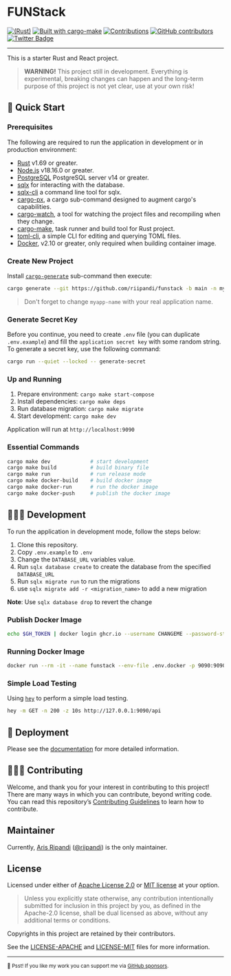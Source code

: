 # FUNStack

[![(Rust)](https://img.shields.io/badge/rust-v1.69-orange.svg?logo=rust)](https://www.rust-lang.org/)
[![Built with cargo-make](https://sagiegurari.github.io/cargo-make/assets/badges/cargo-make.svg)](https://sagiegurari.github.io/cargo-make)
[![Contributions](https://img.shields.io/badge/Contributions-welcome-blue.svg)](./CODE_OF_CONDUCT.md)
[![GitHub contributors](https://badgers.space/github/contributors/riipandi/funstack?color=green&corner_radius=3)](https://github.com/riipandi/funstack/graphs/contributors)
[![Twitter Badge](https://badgen.net/badge/icon/Follow%20Twitter?icon=twitter&label&color=blue&labelColor=black)](https://twitter.com/riipandi)

<hr/>

This is a starter Rust and React project.

> **WARNING!** This project still in development.
> Everything is experimental, breaking changes can happen and the long-term purpose of this project is not yet clear, use at your own risk!

## 🏁 Quick Start

### Prerequisites

The following are required to run the application in development or in production environment:

- [Rust](https://www.rust-lang.org/tools/install) v1.69 or greater.
- [Node.js](https://nodejs.org/en/download) v18.16.0 or greater.
- [PostgreSQL](https://www.postgresql.org/download/) PostgreSQL server v14 or greater.
- [sqlx](https://crates.io/crates/sqlx) for interacting with the database.
- [sqlx-cli](https://crates.io/crates/sqlx-cli) a command line tool for sqlx.
- [cargo-px](https://crates.io/crates/cargo-px), a cargo sub-command designed to augment cargo's capabilities.
- [cargo-watch](https://crates.io/crates/cargo-watch), a tool for watching the project files and recompiling when they change.
- [cargo-make](https://sagiegurari.github.io/cargo-make/#installation), task runner and build tool for Rust project.
- [toml-cli](https://github.com/gnprice/toml-cli), a simple CLI for editing and querying TOML files.
- [Docker](https://docs.docker.com/engine/install), v2.10 or greater, only required when building container image.

### Create New Project

Install [`cargo-generate`](https://crates.io/crates/cargo-generate) sub-command then execute:

```sh
cargo generate --git https://github.com/riipandi/funstack -b main -n myapp-name
```

> Don't forget to change `myapp-name` with your real application name.

### Generate Secret Key

Before you continue, you need to create `.env` file (you can duplicate `.env.example`) and
fill the `application secret key` with some random string. To generate a secret key, use
the following command:

```sh
cargo run --quiet --locked -- generate-secret
```

### Up and Running

1. Prepare environment: `cargo make start-compose`
2. Install dependencies: `cargo make deps`
3. Run database migration: `cargo make migrate`
4. Start development: `cargo make dev`

Application will run at `http://localhost:9090`

### Essential Commands

```sh
cargo make dev             # start development
cargo make build           # build binary file
cargo make run             # run release mode
cargo make docker-build    # build docker image
cargo make docker-run      # run the docker image
cargo make docker-push     # publish the docker image
```

## 🧑🏻‍💻 Development

To run the application in development mode, follow the steps below:

1. Clone this repository.
2. Copy `.env.example` to `.env`
3. Change the `DATABASE_URL` variables value.
4. Run `sqlx database create` to create the database from the specified `DATABASE_URL`
5. Run `sqlx migrate run` to run the migrations
6. use `sqlx migrate add -r <migration_name>` to add a new migration

**Note**: Use `sqlx database drop` to revert the change

### Publish Docker Image

```sh
echo $GH_TOKEN | docker login ghcr.io --username CHANGEME --password-stdin
```

### Running Docker Image

```sh
docker run --rm -it --name funstack --env-file .env.docker -p 9090:9090 ghcr.io/riipandi/funstack:edge
```

### Simple Load Testing

Using [`hey`](https://github.com/rakyll/hey) to perform a simple load testing.

```sh
hey -m GET -n 200 -z 10s http://127.0.0.1:9090/api
```

## 🚀 Deployment

Please see the [documentation](./DEPLOY.md) for more detailed information.

## 🧑🏻‍💻 Contributing

Welcome, and thank you for your interest in contributing to this project! There are many ways in which you can contribute,
beyond writing code. You can read this repository’s [Contributing Guidelines](./CONTRIBUTING.md) to learn how to contribute.

## Maintainer

Currently, [Aris Ripandi](htps://ripandis.com) ([@riipandi](https://twitter.com/riipandi)) is the only maintainer.

## License

Licensed under either of [Apache License 2.0][license-apache] or [MIT license][license-mit] at your option.

> Unless you explicitly state otherwise, any contribution intentionally submitted for inclusion in this project by you,
> as defined in the Apache-2.0 license, shall be dual licensed as above, without any additional terms or conditions.

Copyrights in this project are retained by their contributors.

See the [LICENSE-APACHE](./LICENSE-APACHE) and [LICENSE-MIT](./LICENSE-MIT) files for more information.

[license-mit]: https://choosealicense.com/licenses/mit/
[license-apache]: https://choosealicense.com/licenses/apache-2.0/

---

<sub>🤫 Psst! If you like my work you can support me via [GitHub sponsors](https://github.com/sponsors/riipandi).</sub>
